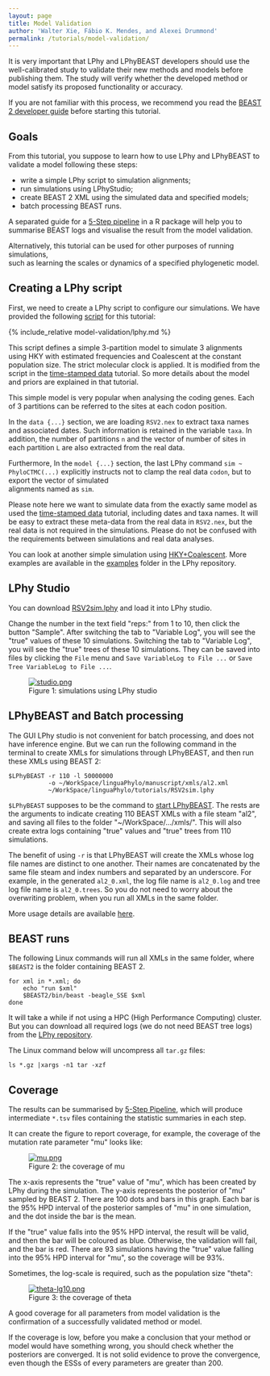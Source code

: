 ```yaml
---
layout: page
title: Model Validation
author: 'Walter Xie, Fábio K. Mendes, and Alexei Drummond'
permalink: /tutorials/model-validation/
---
```


It is very important that LPhy and LPhyBEAST developers should
use the well-calibrated study to validate their new methods and models 
before publishing them. 
The study will verify whether the developed method or model satisfy 
its proposed functionality or accuracy.

If you are not familiar with this process, we recommend you read the 
[BEAST 2 developer guide](https://github.com/rbouckaert/DeveloperManual)
before starting this tutorial.


## Goals

From this tutorial, you suppose to learn how to use LPhy and LPhyBEAST 
to validate a model following these steps:

- write a simple LPhy script to simulation alignments;
- run simulations using LPhyStudio;
- create BEAST 2 XML using the simulated data and specified models;
- batch processing BEAST runs.

A separated guide for a 
[5-Step pipeline](https://github.com/walterxie/TraceR/blob/master/examples/Pipeline.md) 
in a R package will help you to summarise BEAST logs and visualise the result
from the model validation. 

Alternatively, this tutorial can be used for other purposes of running simulations,  
such as learning the scales or dynamics of a specified phylogenetic model.


## Creating a LPhy script

First, we need to create a LPhy script to configure our simulations.
We have provided the following
[script](https://github.com/LinguaPhylo/linguaPhylo/blob/master/tutorials/RSV2sim.lphy) 
for this tutorial:

{% include_relative model-validation/lphy.md %}

This script defines a simple 3-partition model to simulate 3 alignments 
using HKY with estimated frequencies and Coalescent at the constant population size.
The strict molecular clock is applied. 
It is modified from the script in the [time-stamped data](time-stamped-data) tutorial.
So more details about the model and priors are explained in that tutorial.

This simple model is very popular when analysing the coding genes. 
Each of 3 partitions can be referred to the sites at each codon position.

In the `data {...}` section, we are loading `RSV2.nex` to extract taxa names 
and associated dates. Such information is retained in the variable `taxa`.
In addition, the number of partitions `n` and the vector of number of sites 
in each partition `L` are also extracted from the real data.

Furthermore, In the `model {...}` section, 
the last LPhy command `sim ~ PhyloCTMC(...)` explicitly instructs 
not to clamp the real data `codon`, but to export the vector of simulated  
alignments named as `sim`.

Please note here we want to simulate data from the exactly same model as used the 
[time-stamped data](time-stamped-data) tutorial, including dates and taxa names.
It will be easy to extract these meta-data from the real data in `RSV2.nex`,
but the real data is not required in the simulations.
Please do not be confused with the requirements between simulations and real data analyses. 

You can look at another simple simulation using [HKY+Coalescent](https://github.com/LinguaPhylo/linguaPhylo/blob/master/examples/hkyCoalescent.lphy).
More examples are available in the [examples](https://github.com/LinguaPhylo/linguaPhylo/blob/master/examples/)
folder in the LPhy repository.


## LPhy Studio

You can download 
[RSV2sim.lphy](https://github.com/LinguaPhylo/linguaPhylo/blob/master/tutorials/RSV2sim.lphy)
and load it into LPhy studio.

Change the number in the text field "reps:" from 1 to 10, 
then click the button "Sample". 
After switching the tab to "Variable Log", you will see the "true" values 
of these 10 simulations. Switching the tab to "Variable Log", 
you will see the "true" trees of these 10 simulations.
They can be saved into files by clicking the `File` menu and 
`Save VariableLog to File ...` or `Save Tree VariableLog to File ...`.

<figure class="image">
  <a href="studio.png" target="_blank">
    <img src="studio.png" alt="studio.png">
  </a>
  <figcaption>Figure 1: simulations using LPhy studio</figcaption>
</figure>


## LPhyBEAST and Batch processing

The GUI LPhy studio is not convenient for batch processing, 
and does not have inference engine. 
But we can run the following command in the terminal to create XMLs
for simulations through LPhyBEAST, and then run these XMLs using BEAST 2:

```
$LPhyBEAST -r 110 -l 50000000
           -o ~/WorkSpace/linguaPhylo/manuscript/xmls/al2.xml
           ~/WorkSpace/linguaPhylo/tutorials/RSV2sim.lphy
```

`$LPhyBEAST` supposes to be the command to [start LPhyBEAST](https://linguaphylo.github.io/setup/). 
The rests are the arguments to indicate creating 110 BEAST XMLs 
with a file steam "al2",
and saving all files to the folder "~/WorkSpace/.../xmls/".
This will also create extra logs containing "true" values and "true" trees from
110 simulations.

The benefit of using `-r` is that LPhyBEAST will create the XMLs 
whose log file names are distinct to one another.
Their names are concatenated by the same file steam and index numbers 
and separated by an underscore.
For example, in the generated `al2_0.xml`, the log file name is `al2_0.log`
and tree log file name is `al2_0.trees`. 
So you do not need to worry about the overwriting problem, when you run all XMLs
in the same folder.

More usage details are available [here](https://linguaphylo.github.io/setup/).

## BEAST runs

The following Linux commands will run all XMLs in the same folder,
where `$BEAST2` is the folder containing BEAST 2. 

```
for xml in *.xml; do
    echo "run $xml"
    $BEAST2/bin/beast -beagle_SSE $xml
done
```

It will take a while if not using a HPC (High Performance Computing) cluster. 
But you can download all required logs (we do not need BEAST tree logs) from 
the [LPhy repository](https://github.com/LinguaPhylo/linguaPhylo.github.io/tree/master/covgtest).

The Linux command below will uncompress all `tar.gz` files:

```
ls *.gz |xargs -n1 tar -xzf
```


## Coverage

The results can be summarised by
[5-Step Pipeline](https://github.com/walterxie/TraceR/blob/master/examples/Pipeline.md),
which will produce intermediate `*.tsv` files containing the statistic summaries 
in each step.

It can create the figure to report coverage, for example, the coverage of 
the mutation rate parameter "mu" looks like:

<figure class="image">
  <a href="mu.png" target="_blank">
    <img src="mu.png" alt="mu.png">
  </a>
  <figcaption>Figure 2: the coverage of mu</figcaption>
</figure>

The x-axis represents the "true" value of "mu", which has been created by 
LPhy during the simulation. The y-axis represents the posterior of "mu"
sampled by BEAST 2. There are 100 dots and bars in this graph. 
Each bar is the 95% HPD interval of the posterior samples of "mu" in one simulation, 
and the dot inside the bar is the mean. 

If the "true" value falls into the 95% HPD interval, the result will be valid,
and then the bar will be coloured as blue.
Otherwise, the validation will fail, and the bar is red.
There are 93 simulations having the "true" value falling into the 95% HPD interval
for "mu", so the coverage will be 93%.

Sometimes, the log-scale is required, such as the population size "theta":

<figure class="image">
  <a href="theta-lg10.png" target="_blank">
    <img src="theta-lg10.png" alt="theta-lg10.png">
  </a>
  <figcaption>Figure 3: the coverage of theta</figcaption>
</figure>

A good coverage for all parameters from model validation is the confirmation of 
a successfully validated method or model.

If the coverage is low, before you make a conclusion that your method or model 
would have something wrong, you should check whether the posteriors are converged.
It is not solid evidence to prove the convergence, 
even though the ESSs of every parameters are greater than 200.



